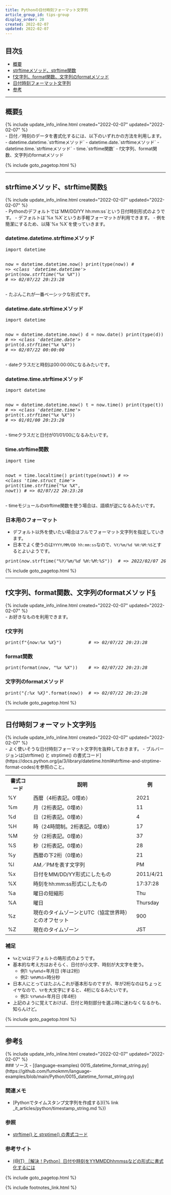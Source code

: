```yaml
---
title: Pythonの日付時刻フォーマット文字列
article_group_id: tips-group
display_order: 20
created: 2022-02-07
updated: 2022-02-07
---
```


## <a name="index">目次</a><a class="heading-anchor-permalink" href="#目次">§</a>

<ul id="index_ul">
<li><a href="#概要">概要</a></li>
<li><a href="#strftimeメソッド、strftime関数">strftimeメソッド、strftime関数</a></li>
<li><a href="#f文字列、format関数、文字列のformatメソッド">f文字列、format関数、文字列のformatメソッド</a></li>
<li><a href="#日付時刻フォーマット文字列">日付時刻フォーマット文字列</a></li>
<li><a href="#参考">参考</a></li>
</ul>

* * *
## <a name="概要">概要</a><a class="heading-anchor-permalink" href="#概要">§</a>
<div class="chapter-updated">{% include update_info_inline.html created="2022-02-07" updated="2022-02-07" %}</div>
- 日付／時刻のデータを書式化するには、以下のいずれかの方法を利用します。
  - datetime.datetime.`strftimeメソッド`
  - datetime.date.`strftimeメソッド`
  - datetime.time.`strftimeメソッド`
  - time.`strftime関数`
  - f文字列、format関数、文字列のformatメソッド

{% include goto_pagetop.html %}

* * *
## <a name="strftimeメソッド、strftime関数">strftimeメソッド、strftime関数</a><a class="heading-anchor-permalink" href="#strftimeメソッド、strftime関数">§</a>
<div class="chapter-updated">{% include update_info_inline.html created="2022-02-07" updated="2022-02-07" %}</div>
- Pythonのデフォルトでは`MM/DD/YY hh:mm:ss`という日付時刻形式のようです。
- デフォルトは`%x %X`というお手軽フォーマットが利用できます。
- 例を簡潔にするため、以降`%x %X`を使っていきます。

### datetime.datetime.strftimeメソッド
<div class="code-box no-title">
<pre>
import datetime

now = datetime.datetime.now()
print(type(now))               <em class="comment"># =&gt; &lt;class 'datetime.datetime'&gt;</em>
print(now.<em>strftime</em>(<em class="blue">"%x %X"</em>))   <em class="comment"># =&gt; 02/07/22 20:23:28</em>
</pre>
</div>
- たぶんこれが一番ベーシックな形式です。

### datetime.date.strftimeメソッド
<div class="code-box no-title">
<pre>
import datetime

now = datetime.datetime.now()
d = now.date()
print(type(d))                 <em class="comment"># =&gt; &lt;class 'datetime.date'&gt;</em>
print(d.<em>strftime</em>(<em class="blue">"%x %X"</em>))     <em class="comment"># =&gt; 02/07/22 00:00:00</em>
</pre>
</div>
- dateクラスだと時刻は00:00:00になるみたいです。

### datetime.time.strftimeメソッド
<div class="code-box no-title">
<pre>
import datetime

now = datetime.datetime.now()
t = now.time()
print(type(t))                 <em class="comment"># =&gt; &lt;class 'datetime.time'&gt;</em>
print(t.<em>strftime</em>(<em class="blue">"%x %X"</em>))     <em class="comment"># =&gt; 01/01/00 20:23:28</em>
</pre>
</div>
- timeクラスだと日付が01/01/00になるみたいです。

### time.strftime関数
<div class="code-box no-title">
<pre>
import time

nowt = time.localtime()
print(type(nowt))                    <em class="comment"># =&gt; &lt;class 'time.struct_time'&gt;</em>
print(time.<em>strftime</em>(<em class="blue">"%x %X"</em>, <em>nowt</em>))  <em class="comment"># =&gt; 02/07/22 20:23:28</em>
</pre>
</div>
- timeモジュールのstrftime関数を使う場合は、語順が逆になるみたいです。

### 日本用のフォーマット
- デフォルト以外を使いたい場合はフルでフォーマット文字列を指定していきます。
- 日本でよく使うのは`YYYY/MM/DD hh:mm:ss`なので、`%Y/%m/%d %H:%M:%S`とするとよいようです。
<div class="code-box no-title">
<pre>
print(<em>now</em>.strftime(<em class="blue">"%Y/%m/%d %H:%M:%S"</em>))  <em class="comment"># =&gt; 2022/02/07 20:23:28</em>
</pre>
</div>

{% include goto_pagetop.html %}

* * *
## <a name="f文字列、format関数、文字列のformatメソッド">f文字列、format関数、文字列のformatメソッド</a><a class="heading-anchor-permalink" href="#f文字列、format関数、文字列のformatメソッド">§</a>
<div class="chapter-updated">{% include update_info_inline.html created="2022-02-07" updated="2022-02-07" %}</div>
- お好きなものを利用できます。

### f文字列
<div class="code-box no-title">
<pre>
print(f"{<em>now</em>:<em class="blue">%x %X</em>}")          <em class="comment"># =&gt; 02/07/22 20:23:28</em>
</pre>
</div>

### format関数
<div class="code-box no-title">
<pre>
print(format(<em>now</em>, <em class="blue">"%x %X"</em>))    <em class="comment"># =&gt; 02/07/22 20:23:28</em>
</pre>
</div>

### 文字列のformatメソッド
<div class="code-box no-title">
<pre>
print(<em class="blue">"{:%x %X}"</em>.format(<em>now</em>))  <em class="comment"># =&gt; 02/07/22 20:23:28</em>
</pre>
</div>

{% include goto_pagetop.html %}

* * *
## <a name="日付時刻フォーマット文字列">日付時刻フォーマット文字列</a><a class="heading-anchor-permalink" href="#日付時刻フォーマット文字列">§</a>
<div class="chapter-updated">{% include update_info_inline.html created="2022-02-07" updated="2022-02-07" %}</div>
- よく使いそうな日付時刻フォーマット文字列を抜粋しておきます。
- ブルバージョンは[strftime() と strptime() の書式コード](https://docs.python.org/ja/3/library/datetime.html#strftime-and-strptime-format-codes)を参照のこと。

<table class="normal">
	<tr>
		<th markdown="span">書式コード</th>
		<th markdown="span">説明</th>
		<th markdown="span">例</th>
	</tr>
	<tr>
		<td markdown="span">%Y</td>
		<td markdown="span">西暦（4桁表記。0埋め）</td>
		<td markdown="span">2021</td>
	</tr>
	<tr>
		<td markdown="span">%m</td>
		<td markdown="span">月（2桁表記。0埋め）</td>
		<td markdown="span">11</td>
	</tr>
	<tr>
		<td markdown="span">%d</td>
		<td markdown="span">日（2桁表記。0埋め）</td>
		<td markdown="span">4</td>
	</tr>
	<tr>
		<td markdown="span">%H</td>
		<td markdown="span">時（24時間制。2桁表記。0埋め）</td>
		<td markdown="span">17</td>
	</tr>
	<tr>
		<td markdown="span">%M</td>
		<td markdown="span">分（2桁表記。0埋め）</td>
		<td markdown="span">37</td>
	</tr>
	<tr>
		<td markdown="span">%S</td>
		<td markdown="span">秒（2桁表記。0埋め）</td>
		<td markdown="span">28</td>
	</tr>
	<tr>
		<td markdown="span">%y</td>
		<td markdown="span">西暦の下2桁（0埋め）</td>
		<td markdown="span">21</td>
	</tr>
	<tr>
		<td markdown="span">%l</td>
		<td markdown="span">AM／PMを表す文字列</td>
		<td markdown="span">PM</td>
	</tr>
	<tr>
		<td markdown="span">%x</td>
		<td markdown="span">日付をMM/DD/YY形式にしたもの</td>
		<td markdown="span">2011/4/21</td>
	</tr>
	<tr>
		<td markdown="span">%X</td>
		<td markdown="span">時刻をhh:mm:ss形式にしたもの</td>
		<td markdown="span">17:37:28</td>
	</tr>
	<tr>
		<td markdown="span">%a</td>
		<td markdown="span">曜日の短縮形</td>
		<td markdown="span">Thu</td>
	</tr>
	<tr>
		<td markdown="span">%A</td>
		<td markdown="span">曜日</td>
		<td markdown="span">Thursday</td>
	</tr>
	<tr>
		<td markdown="span">%z</td>
		<td markdown="span">現在のタイムゾーンとUTC（協定世界時）とのオフセット</td>
		<td markdown="span">900</td>
	</tr>
	<tr>
		<td markdown="span">%Z</td>
		<td markdown="span">現在のタイムゾーン</td>
		<td markdown="span">JST</td>
	</tr>
</table>

### 補足
- `%x`と`%X`はデフォルトの略形式のようです。
- 基本的な考え方はおそらく、日付が小文字、時刻が大文字を使う。
  - 例1: `%y%m%d`=年月日 (年は2桁)
  - 例2: `%H%M%S`=時分秒
- 日本人にとってはたぶんこれが基本形なのですが、年が2桁なのはちょっとイヤなので、`%Y`を大文字にすると、4桁になるみたいです。
  - 例3: `%Y%m%d`=年月日 (年4桁)
- 上記のように覚えておけば、日付と時刻部分を選ぶ時に迷わなくなるかも、知らんけど。

{% include goto_pagetop.html %}

* * *
## <a name="参考">参考</a><a class="heading-anchor-permalink" href="#参考">§</a>
<div class="chapter-updated">{% include update_info_inline.html created="2022-02-07" updated="2022-02-07" %}</div>
### ソース
- [(language-examples) 0015_datetime_format_string.py](https://github.com/fumokmm/language-examples/blob/main/Python/0015_datetime_format_string.py)

### 関連メモ
- [Pythonでタイムスタンプ文字列を作成する]({% link _it_articles/python/timestamp_string.md %})

### 参照
- [strftime() と strptime() の書式コード](https://docs.python.org/ja/3/library/datetime.html#strftime-and-strptime-format-codes)

### 参考サイト
- [(@IT) ［解決！Python］日付や時刻をYYMMDDhhmmssなどの形式に書式化するには](https://atmarkit.itmedia.co.jp/ait/articles/2111/09/news015.html)

{% include goto_pagetop.html %}

{% include footnotes_link.html %}

